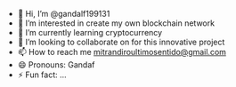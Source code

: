 - 👋 Hi, I’m @gandalf199131
- 👀 I’m interested in create my own blockchain network
- 🌱 I’m currently learning cryptocurrency
- 💞️ I’m looking to collaborate on for this innovative project
- 📫 How to reach me mitrandiroultimosentido@gmail.com
- 😄 Pronouns: Gandaf
- ⚡ Fun fact: ...

<!---
gandalf199131/gandalf199131 is a ✨ special ✨ repository because its `README.md` (this file) appears on your GitHub profile.
You can click the Preview link to take a look at your changes.
--->
